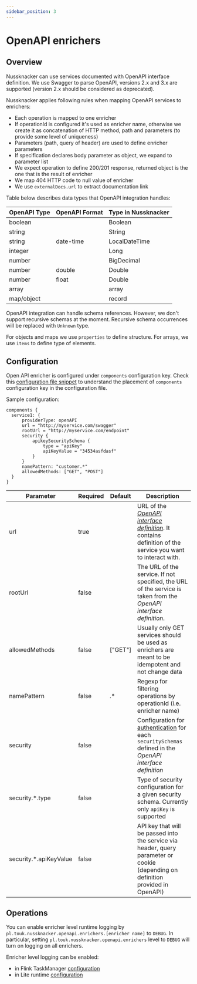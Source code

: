 ```yaml
---
sidebar_position: 3
---
```


# OpenAPI enrichers

## Overview

Nussknacker can use services documented with OpenAPI interface definition.
We use Swagger to parse OpenAPI, versions 2.x and 3.x are supported
(version 2.x should be considered as deprecated).

Nussknacker applies following rules when mapping OpenAPI services to enrichers:

- Each operation is mapped to one enricher
- If operationId is configured it's used as enricher name, otherwise we create it as concatenation
  of HTTP method, path and parameters (to provide some level of uniqueness)
- Parameters (path, query of header) are used to define enricher parameters
- If specification declares body parameter as object, we expand to parameter list
- We expect operation to define 200/201 response, returned object is the one that is the result of enricher
- We map 404 HTTP code to null value of enricher
- We use `externalDocs.url` to extract documentation link

Table below describes data types that OpenAPI integration handles:

| OpenAPI Type | OpenAPI Format | Type in Nussknacker |
|--------------|----------------|---------------------|
| boolean      |                | Boolean             |
| string       |                | String              |
| string       | date-time      | LocalDateTime       |
| integer      |                | Long                |
| number       |                | BigDecimal          |
| number       | double         | Double              |
| number       | float          | Double              |
| array        |                | array               |
| map/object   |                | record              |

OpenAPI integration can handle schema references. However, we don't support recursive schemas at the moment.
Recursive schema occurrences will be replaced with `Unknown` type.

For objects and maps we use `properties` to define structure.
For arrays, we use `items` to define type of elements.

## Configuration

Open API enricher is configured under `components` configuration key. Check
this [configuration file snippet](../installation_configuration_guide/Common.md#configuration-areas) to understand the
placement of `components` configuration key in the configuration file.

Sample configuration:

```
components {
  service1: {
      providerType: openAPI  
      url = "http://myservice.com/swagger"
      rootUrl = "http://myservice.com/endpoint"
      security {
          apikeySecuritySchema {
              type = "apiKey"
              apiKeyValue = "34534asfdasf"
          }
      }
      namePattern: "customer.*"
      allowedMethods: ["GET", "POST"]
  }
}
```

| Parameter              | Required | Default | Description                                                                                                                                                        |
|------------------------|----------|---------|--------------------------------------------------------------------------------------------------------------------------------------------------------------------|
| url                    | true     |         | URL of the [*OpenAPI interface definition*](https://swagger.io/specification/v3/). It contains definition of the service you want to interact with.                |
| rootUrl                | false    |         | The URL of the service. If not specified, the URL of the service is taken from the *OpenAPI interface definition*.                                                 |
| allowedMethods         | false    | ["GET"] | Usually only GET services should be used as enrichers are meant to be idempotent and not change data                                                               |
| namePattern            | false    | .*      | Regexp for filtering operations by operationId (i.e. enricher name)                                                                                                |
| security               | false    |         | Configuration for [authentication](https://swagger.io/docs/specification/authentication/) for each `securitySchemas` defined in the *OpenAPI interface definition* |
| security.*.type        | false    |         | Type of security configuration for a given security schema. Currently only `apiKey` is supported                                                                   |
| security.*.apiKeyValue | false    |         | API key that will be passed into the service via header, query parameter or cookie (depending on definition provided in OpenAPI)                                   |

## Operations

You can enable enricher level runtime logging by
`pl.touk.nussknacker.openapi.enrichers.[enricher name]` to `DEBUG`. In particular,
setting `pl.touk.nussknacker.openapi.enrichers`
level to `DEBUG` will turn on logging on all enrichers.

Enricher level logging can be enabled:

- in Flink
  TaskManager [configuration](https://github.com/TouK/nussknacker-quickstart/blob/main/docker/streaming/flink/log4j-console.properties)
- in Lite
  runtime [configuration](../installation_configuration_guide/ScenarioDeploymentConfiguration.md#configuring-runtime-logging)
